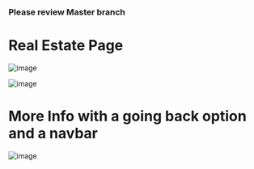 ### Please review Master branch

# Real Estate Page
![image](https://user-images.githubusercontent.com/83899022/209187765-39b92f5a-a8a2-4210-b39d-dc079a6d36fb.png)


![image](https://user-images.githubusercontent.com/83899022/209187870-235e41a6-f4f4-4039-8bcb-4d5e6863bbbe.png)


# More Info with a going back option and a navbar

![image](https://user-images.githubusercontent.com/83899022/209188058-c0b88da0-2d47-4dfa-8e46-9e4431a2f2d9.png)
